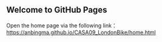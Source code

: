 ## Welcome to GitHub Pages

Open the home page via the following link：https://anbingma.github.io/CASA09_LondonBike/home.html
